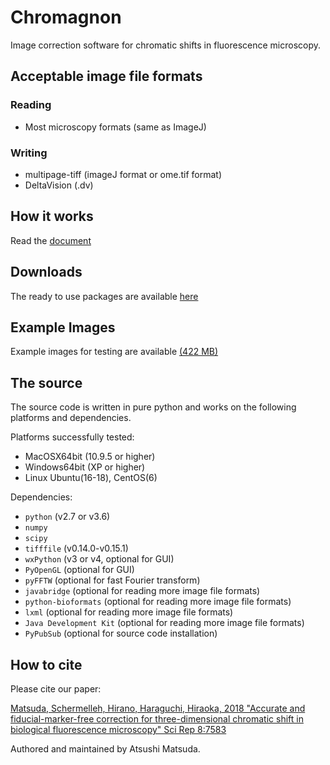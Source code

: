 # Chromagnon
Image correction software for chromatic shifts in fluorescence microscopy.


Acceptable image file formats
-----------------------------
### Reading
* Most microscopy formats (same as ImageJ)

### Writing
* multipage-tiff (imageJ format or ome.tif format)
* DeltaVision (.dv)

How it works
------------
Read the [document](https://github.com/macronucleus/Chromagnon/releases/download/Doc-v0.5/ChromagnonDocumentV085.pdf)

Downloads
---------
The ready to use packages are available
[here](https://github.com/macronucleus/Chromagnon/releases)

Example Images
--------------
Example images for testing are available  [(422 MB)](https://github.com/macronucleus/Chromagnon/releases/exampleimages/SampleImages.zip)

The source
----------
The source code is written in pure python and works on the following platforms and dependencies.

Platforms successfully tested:
* MacOSX64bit (10.9.5 or higher)
* Windows64bit (XP or higher)
* Linux Ubuntu(16-18), CentOS(6)

Dependencies:
* `python` (v2.7 or v3.6)
* `numpy`
* `scipy`
* `tifffile` (v0.14.0-v0.15.1) 
* `wxPython` (v3 or v4, optional for GUI)
* `PyOpenGL` (optional for GUI)
* `pyFFTW` (optional for fast Fourier transform)
* `javabridge` (optional for reading more image file formats)
* `python-bioformats` (optional for reading more image file formats)
* `lxml` (optional for reading more image file formats)
* `Java Development Kit` (optional for reading more image file
formats)
* `PyPubSub` (optional for source code installation)

How to cite
----------
Please cite our paper:

[Matsuda, Schermelleh, Hirano, Haraguchi, Hiraoka, 2018 "Accurate and fiducial-marker-free correction for three-dimensional chromatic shift in biological fluorescence microscopy"  Sci Rep 8:7583](https://www.nature.com/articles/s41598-018-25922-7)


Authored and maintained by Atsushi Matsuda.
